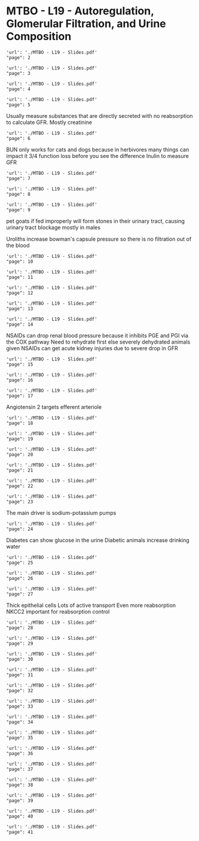 # MTBO - L19 - Autoregulation, Glomerular Filtration, and Urine Composition

```pdf
'url': './MTBO - L19 - Slides.pdf'
"page": 2
```

```pdf
'url': './MTBO - L19 - Slides.pdf'
"page": 3
```

```pdf
'url': './MTBO - L19 - Slides.pdf'
"page": 4
```

```pdf
'url': './MTBO - L19 - Slides.pdf'
"page": 5
```
Usually measure substances that are directly secreted with no reabsorption to calculate GFR. Mostly creatinine

```pdf
'url': './MTBO - L19 - Slides.pdf'
"page": 6
```
BUN only works for cats and dogs because in herbivores many things can impact it
3/4 function loss before you see the difference
Inulin to measure GFR

```pdf
'url': './MTBO - L19 - Slides.pdf'
"page": 7
```

```pdf
'url': './MTBO - L19 - Slides.pdf'
"page": 8
```


```pdf
'url': './MTBO - L19 - Slides.pdf'
"page": 9
```
pet goats if fed improperly will form stones in their urinary tract, causing urinary tract blockage mostly in males

Uroliths increase bowman's capsule pressure so there is no filtration out of the blood

```pdf
'url': './MTBO - L19 - Slides.pdf'
"page": 10
```

```pdf
'url': './MTBO - L19 - Slides.pdf'
"page": 11
```

```pdf
'url': './MTBO - L19 - Slides.pdf'
"page": 12
```

```pdf
'url': './MTBO - L19 - Slides.pdf'
"page": 13
```

```pdf
'url': './MTBO - L19 - Slides.pdf'
"page": 14
```
NSAIDs can drop renal blood pressure because it inhibits PGE and PGI via the COX pathway
Need to rehydrate first else severely dehydrated animals given NSAIDs can get acute kidney injuries due to severe drop in GFR

```pdf
'url': './MTBO - L19 - Slides.pdf'
"page": 15
```

```pdf
'url': './MTBO - L19 - Slides.pdf'
"page": 16
```

```pdf
'url': './MTBO - L19 - Slides.pdf'
"page": 17
```
Angiotensin 2 targets efferent arteriole

```pdf
'url': './MTBO - L19 - Slides.pdf'
"page": 18
```

```pdf
'url': './MTBO - L19 - Slides.pdf'
"page": 19
```

```pdf
'url': './MTBO - L19 - Slides.pdf'
"page": 20
```

```pdf
'url': './MTBO - L19 - Slides.pdf'
"page": 21
```

```pdf
'url': './MTBO - L19 - Slides.pdf'
"page": 22
```

```pdf
'url': './MTBO - L19 - Slides.pdf'
"page": 23
```
The main driver is sodium-potassium pumps

```pdf
'url': './MTBO - L19 - Slides.pdf'
"page": 24
```
Diabetes can show glucose in the urine
Diabetic animals increase drinking water

```pdf
'url': './MTBO - L19 - Slides.pdf'
"page": 25
```

```pdf
'url': './MTBO - L19 - Slides.pdf'
"page": 26
```

```pdf
'url': './MTBO - L19 - Slides.pdf'
"page": 27
```
Thick epithelial cells
Lots of active transport
Even more reabsorption
NKCC2 important for reabsorption control

```pdf
'url': './MTBO - L19 - Slides.pdf'
"page": 28
```

```pdf
'url': './MTBO - L19 - Slides.pdf'
"page": 29
```

```pdf
'url': './MTBO - L19 - Slides.pdf'
"page": 30
```

```pdf
'url': './MTBO - L19 - Slides.pdf'
"page": 31
```

```pdf
'url': './MTBO - L19 - Slides.pdf'
"page": 32
```

```pdf
'url': './MTBO - L19 - Slides.pdf'
"page": 33
```

```pdf
'url': './MTBO - L19 - Slides.pdf'
"page": 34
```

```pdf
'url': './MTBO - L19 - Slides.pdf'
"page": 35
```

```pdf
'url': './MTBO - L19 - Slides.pdf'
"page": 36
```

```pdf
'url': './MTBO - L19 - Slides.pdf'
"page": 37
```

```pdf
'url': './MTBO - L19 - Slides.pdf'
"page": 38
```

```pdf
'url': './MTBO - L19 - Slides.pdf'
"page": 39
```

```pdf
'url': './MTBO - L19 - Slides.pdf'
"page": 40
```

```pdf
'url': './MTBO - L19 - Slides.pdf'
"page": 41
```
